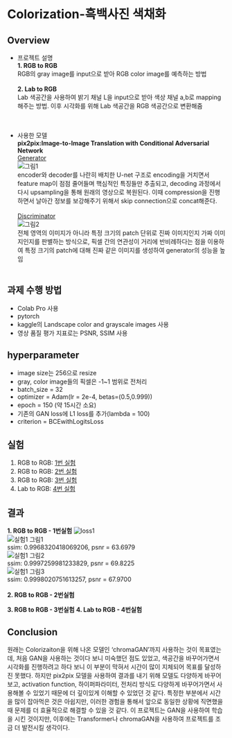 # Colorization-흑백사진 색채화
## Overview 
* 프로젝트 설명<br>
**1. RGB to RGB**<br>
  RGB의 gray image를 input으로 받아 RGB color image를 예측하는 방법<br><br>
**2. Lab to RGB**<br>
  Lab 색공간을 사용하여 밝기 채널 L을 input으로 받아 색상 채널 a,b로 mapping해주는 방법. 이후 시각화를 위해 Lab 색공간을 RGB 색공간으로 변환해줌<br><br><br>
 
* 사용한 모델<br>
**pix2pix:Image-to-Image Translation with Conditional Adversarial Network**<br>
<u>Generator</u><br>
![그림1](https://user-images.githubusercontent.com/65711055/146670653-dfebf137-c4d6-4e74-9126-14802eda463b.png)<br>
encoder와 decoder를 나란히 배치한 U-net 구조로 encoding을 거치면서 feature map이 점점 줄어들며 핵심적인 특징들만 추출되고, decoding 과정에서 다시 upsampling을 통해 원래의 영상으로 복원된다. 이때 compression을 진행하면서 날아간 정보를 보강해주기 위해서 skip connection으로 concat해준다.<br><br>
<u>Discriminator</u><br>
![그림2](https://user-images.githubusercontent.com/65711055/146670768-2114d764-7e3a-4494-8357-5ab61aa3bbb8.png)<br>
전체 영역의 이미지가 아니라 특정 크기의 patch 단위로 진짜 이미지인지 가짜 이미지인지를 판별하는 방식으로, 픽셀 간의 연관성이 거리에 반비례하다는 점을 이용하여 특정 크기의 patch에 대해 진짜 같은 이미지를 생성하여 generator의 성능을 높임<br><br>


## 과제 수행 방법
* Colab Pro 사용
* pytorch
* kaggle의 Landscape color and grayscale images 사용
* 영상 품질 평가 지표로는 PSNR, SSIM 사용

## hyperparameter
* image size는 256으로 resize
* gray, color image들의 픽셀은 -1~1 범위로 전처리
* batch_size = 32
* optimizer = Adam(lr = 2e-4, betas=(0.5,0.999))
* epoch = 150 (약 15시간 소요)
* 기존의 GAN loss에 L1 loss를 추가(lambda = 100)
* criterion = BCEwithLogitsLoss

## 실험
1. RGB to RGB: [1번 실험](#RGB_to_RGB.ipynb)
2. RGB to RGB: [2번 실험](#RGB_to_RGB.ipynb)
3. RGB to RGB: [3번 실험](#RGB_to_RGB.ipynb)
4. Lab to RGB: [4번 실험](#Lab_to_RGB.ipynb)

## 결과
**1. RGB to RGB - 1번실험**
![loss1](https://user-images.githubusercontent.com/65711055/146713838-7c9b4a5d-cd7c-4b8a-9b9b-83928d568b0f.png)<br>
![실험1 그림1](https://user-images.githubusercontent.com/65711055/146713850-812d6937-b94e-44c2-8571-94108219a989.png)<br>
ssim:  0.9968320418069206, psnr = 63.6979<br>
![실험1 그림2](https://user-images.githubusercontent.com/65711055/146713858-332fa3e9-3e3a-4526-a75e-3143a1669b46.png)<br>
ssim:  0.9997259981233829, psnr = 69.8225<br>
![실험1 그림3](https://user-images.githubusercontent.com/65711055/146713866-d27ee26c-2d8d-4595-99fb-c9ec7bc4dfb7.png)<br>
ssim:  0.9998020751613257, psnr = 67.9700<br><br>
**2. RGB to RGB - 2번실험**

**3. RGB to RGB - 3번실험**
**4. Lab to RGB - 4번실험**

## Conclusion
원래는 Colorizaiton을 위해 나온 모델인 ‘chromaGAN’까지 사용하는 것이 목표였는데, 처음 GAN을 사용하는 것이다 보니 미숙했던 점도 있었고, 색공간을 바꾸어가면서 시각화를 진행하려고 하다 보니 이 부분이 막혀서 시간이 많이 지체되어 목표를 달성하진 못했다. 하지만 pix2pix 모델을 사용하여 결과를 내기 위해 모델도 다양하게 바꾸어보고, activation function, 하이퍼파라미터, 전처리 방식도 다양하게 바꾸어가면서 사용해볼 수 있었기 때문에 더 깊이있게 이해할 수 있었던 것 같다. 특정한 부분에서 시간을 많이 잡아먹은 것은 아쉽지만, 이러한 경험을 통해서 앞으로 동일한 상황에 직면했을 때 문제를 더 효율적으로 해결할 수 있을 것 같다. 이 프로젝트는 GAN을 사용하여 학습을 시킨 것이지만, 이후에는 Transformer나 chromaGAN을 사용하여 프로젝트를 조금 더 발전시킬 생각이다. 
